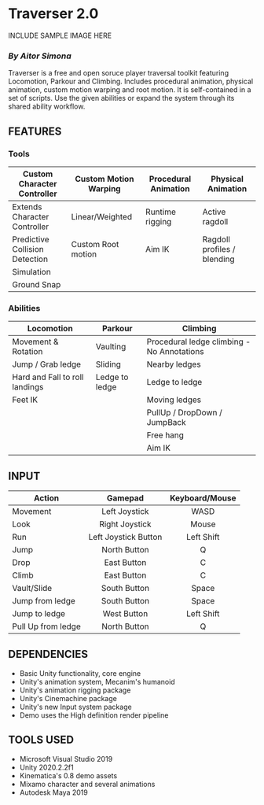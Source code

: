 # Traverser 2.0

INCLUDE SAMPLE IMAGE HERE

### *By Aitor Simona*

Traverser is a free and open soruce player traversal toolkit featuring Locomotion, Parkour and Climbing. 
Includes procedural animation, physical animation, custom motion warping and root motion. 
It is self-contained in a set of scripts. Use the given abilities or expand the system 
through its shared ability workflow.

## FEATURES 

### Tools 

| Custom Character Controller    | Custom Motion Warping | Procedural Animation | Physical Animation |
| -------------                  | -------------         | -------------        | ------------- |
| Extends Character Controller   | Linear/Weighted       | Runtime rigging      | Active ragdoll |   
| Predictive Collision Detection | Custom Root motion    | Aim IK               | Ragdoll profiles / blending |
| Simulation                     |
| Ground Snap                    |

### Abilities 

| Locomotion                     | Parkour        | Climbing |
| -------------                  | -------------  | ------------- |
| Movement & Rotation            | Vaulting       | Procedural ledge climbing - No Annotations | 
| Jump / Grab ledge              | Sliding        | Nearby ledges |
| Hard and Fall to roll landings | Ledge to ledge | Ledge to ledge |
| Feet IK |                                       | Moving ledges |
|                                |                | PullUp / DropDown / JumpBack |                                                  
|                                |                | Free hang |     
|                                |                | Aim IK |     


## INPUT

| Action        | Gamepad       | Keyboard/Mouse |
| ------------- |:-------------:|:-------------:|
| Movement      | Left Joystick |      WASD     |
| Look          | Right Joystick|     Mouse     |
| Run           | Left Joystick Button | Left Shift  |
| Jump          | North Button  | Q |
| Drop          | East Button | C  |
| Climb         | East Button | C  |
| Vault/Slide   | South Button | Space  |
| Jump from ledge | South Button | Space  |
| Jump to ledge   | West Button | Left Shift  |
| Pull Up from ledge   | North Button | Q |

## DEPENDENCIES

- Basic Unity functionality, core engine
- Unity's animation system, Mecanim's humanoid
- Unity's animation rigging package
- Unity's Cinemachine package
- Unity's new Input system package
- Demo uses the High definition render pipeline

## TOOLS USED

- Microsoft Visual Studio 2019
- Unity 2020.2.2f1
- Kinematica's 0.8 demo assets
- Mixamo character and several animations
- Autodesk Maya 2019

